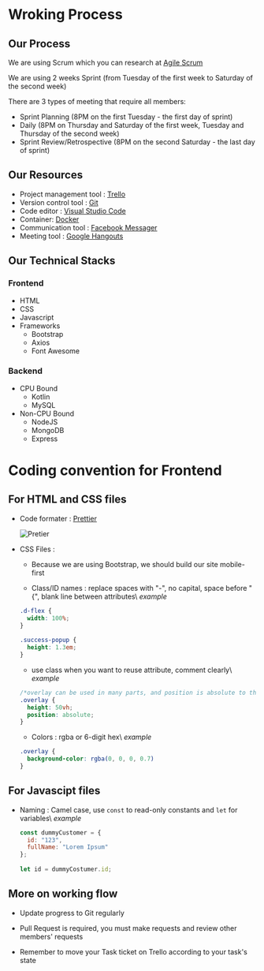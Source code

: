  
# Wroking Process 
 
## Our Process 
 
We are using Scrum which you can research at [Agile Scrum](https://www.mountaingoatsoftware.com/agile/scrum 
"Algile Scrum") 
 
We are using 2 weeks Sprint (from Tuesday of the first week to Saturday of the second week) 
 
There are 3 types of meeting that require all members: 
 
* Sprint Planning (8PM on the first Tuesday - the first day of sprint) 
* Daily (8PM on Thursday and Saturday of the first week, Tuesday and Thursday of the second week) 
* Sprint Review/Retrospective (8PM on the second Saturday - the last day of sprint) 
 
## Our Resources 
 
* Project management tool : [Trello](https://trello.com/b/sP1r20IE/software-engineering-project-co3001"MATB") 
* Version control tool : [Git](https://github.com/MATB-CO3001) 
* Code editor : [Visual Studio Code](https://code.visualstudio.com/) 
* Container: [Docker](https://www.docker.com/) 
* Communication tool : [Facebook Messager](https://www.facebook.com/messages/t/2868407379941623) 
* Meeting tool : [Google Hangouts](https://hangouts.google.com/call/uD2ha_2yZqWZ72q6-cL7AEEM"Hangout") 
 
## Our Technical Stacks 
 
### Frontend 
 
* HTML 
* CSS 
* Javascript 
* Frameworks 
  * Bootstrap 
  * Axios 
  * Font Awesome 
 
### Backend 
 
* CPU Bound 
  * Kotlin 
  * MySQL 
* Non-CPU Bound 
  * NodeJS 
  * MongoDB 
  * Express 
 
# Coding convention for Frontend 
 
## For HTML and CSS files 
 
* Code formater : [Prettier](https://prettier.io/) 
 
  ![Pretier](https://prettier.io/icon.png) 
 
* CSS Files : 
  * Because we are using Bootstrap, we should build our site mobile-first 
 
  * Class/ID names : replace spaces with "-", no capital, space before "{", blank line between attributes\ 
    _example_ 
 
  ```css 
  .d-flex { 
    width: 100%; 
  } 
 
  .success-popup { 
    height: 1.3em; 
  } 
  ``` 
 
  * use class when you want to reuse attribute, comment clearly\ 
    _example_ 
 
  ```css 
  /*overlay can be used in many parts, and position is absolute to the cover*/ 
  .overlay { 
    height: 50vh; 
    position: absolute; 
  } 
  ``` 
 
  * Colors : rgba or 6-digit hex\ 
    _example_ 
 
  ```css 
  .overlay { 
    background-color: rgba(0, 0, 0, 0.7) 
  } 
  ``` 
 
## For Javascipt files 
 
* Naming : Camel case, use `const` to read-only constants and  `let` for variables\ 
  _example_ 
 
  ```javascript 
  const dummyCustomer = { 
    id: "123", 
    fullName: "Lorem Ipsum" 
  }; 
 
  let id = dummyCostumer.id; 
  ``` 
 
## More on working flow 
 
* Update progress to Git regularly 
 
* Pull Request is required, you must make requests and review other members' requests 
 
* Remember to move your Task ticket on Trello according to your task's state 
